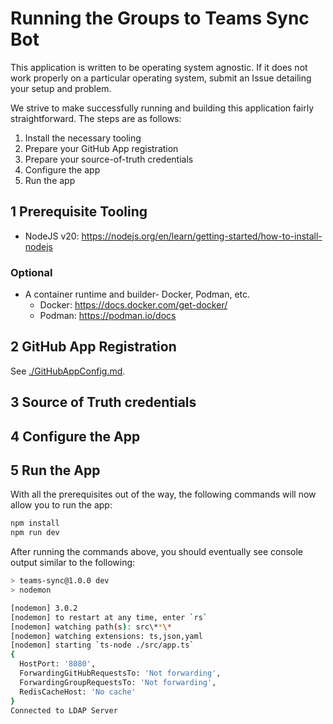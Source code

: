 # Running the Groups to Teams Sync Bot

This application is written to be operating system agnostic. If it does not work properly on a particular operating system, submit an Issue detailing your setup and problem.

We strive to make successfully running and building this application fairly straightforward. The steps are as follows:

1. Install the necessary tooling
2. Prepare your GitHub App registration
3. Prepare your source-of-truth credentials
4. Configure the app
5. Run the app

## 1 Prerequisite Tooling

* NodeJS v20: https://nodejs.org/en/learn/getting-started/how-to-install-nodejs

### Optional

* A container runtime and builder- Docker, Podman, etc.
    * Docker: https://docs.docker.com/get-docker/
    * Podman: https://podman.io/docs

## 2 GitHub App Registration

See [./GitHubAppConfig.md](./GitHubAppConfig.md).

## 3 Source of Truth credentials

## 4 Configure the App

## 5 Run the App

With all the prerequisites out of the way, the following commands will now allow you to run the app:

```sh
npm install
npm run dev
```

After running the commands above, you should eventually see console output similar to the following:

```sh
> teams-sync@1.0.0 dev
> nodemon

[nodemon] 3.0.2
[nodemon] to restart at any time, enter `rs`
[nodemon] watching path(s): src\**\*
[nodemon] watching extensions: ts,json,yaml
[nodemon] starting `ts-node ./src/app.ts`
{
  HostPort: '8080',
  ForwardingGitHubRequestsTo: 'Not forwarding',
  ForwardingGroupRequestsTo: 'Not forwarding',
  RedisCacheHost: 'No cache'
}
Connected to LDAP Server
```